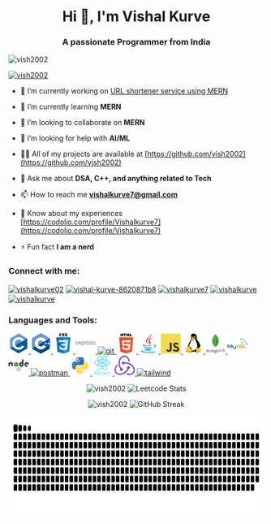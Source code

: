 <h1 align="center">Hi 👋, I'm Vishal Kurve</h1>
<h3 align="center">A passionate Programmer from India</h3>

<p align="left"> <img src="https://komarev.com/ghpvc/?username=vish2002&label=Profile%20views&color=0e75b6&style=flat" alt="vish2002" /> </p>

<p align="left"> <a href="https://github.com/ryo-ma/github-profile-trophy"><img src="https://github-profile-trophy.vercel.app/?username=vish2002" alt="vish2002" /></a> </p>

- 🔭 I’m currently working on [URL shortener service using MERN](https://github.com/vish2002/MiniUrlD)

- 🌱 I’m currently learning **MERN**

- 👯 I’m looking to collaborate on **MERN**

- 🤝 I’m looking for help with **AI/ML**

- 👨‍💻 All of my projects are available at [https://github.com/vish2002](https://github.com/vish2002)

- 💬 Ask me about **DSA, C++, and anything related to Tech**

- 📫 How to reach me **vishalkurve7@gmail.com**

- 📄 Know about my experiences [https://codolio.com/profile/Vishalkurve7](https://codolio.com/profile/Vishalkurve7)

- ⚡ Fun fact **I am a nerd**

<h3 align="left">Connect with me:</h3>
<p align="left">
<a href="https://twitter.com/vishalkurve02" target="blank"><img align="center" src="https://raw.githubusercontent.com/rahuldkjain/github-profile-readme-generator/master/src/images/icons/Social/twitter.svg" alt="vishalkurve02" height="30" width="40" /></a>
<a href="https://linkedin.com/in/vishal-kurve-8620871b8" target="blank"><img align="center" src="https://raw.githubusercontent.com/rahuldkjain/github-profile-readme-generator/master/src/images/icons/Social/linked-in-alt.svg" alt="vishal-kurve-8620871b8" height="30" width="40" /></a>
<a href="https://www.hackerrank.com/vishalkurve7" target="blank"><img align="center" src="https://raw.githubusercontent.com/rahuldkjain/github-profile-readme-generator/master/src/images/icons/Social/hackerrank.svg" alt="vishalkurve7" height="30" width="40" /></a>
<a href="https://www.leetcode.com/vishalkurve" target="blank"><img align="center" src="https://raw.githubusercontent.com/rahuldkjain/github-profile-readme-generator/master/src/images/icons/Social/leet-code.svg" alt="vishalkurve" height="30" width="40" /></a>
<a href="https://auth.geeksforgeeks.org/user/vishalkurve" target="blank"><img align="center" src="https://raw.githubusercontent.com/rahuldkjain/github-profile-readme-generator/master/src/images/icons/Social/geeks-for-geeks.svg" alt="vishalkurve" height="30" width="40" /></a>
</p>

<h3 align="left">Languages and Tools:</h3>
<p align="left"> <a href="https://www.cprogramming.com/" target="_blank" rel="noreferrer"> <img src="https://raw.githubusercontent.com/devicons/devicon/master/icons/c/c-original.svg" alt="c" width="40" height="40"/> </a> <a href="https://www.w3schools.com/cpp/" target="_blank" rel="noreferrer"> <img src="https://raw.githubusercontent.com/devicons/devicon/master/icons/cplusplus/cplusplus-original.svg" alt="cplusplus" width="40" height="40"/> </a> <a href="https://www.w3schools.com/css/" target="_blank" rel="noreferrer"> <img src="https://raw.githubusercontent.com/devicons/devicon/master/icons/css3/css3-original-wordmark.svg" alt="css3" width="40" height="40"/> </a> <a href="https://expressjs.com" target="_blank" rel="noreferrer"> <img src="https://raw.githubusercontent.com/devicons/devicon/master/icons/express/express-original-wordmark.svg" alt="express" width="40" height="40"/> </a> <a href="https://git-scm.com/" target="_blank" rel="noreferrer"> <img src="https://www.vectorlogo.zone/logos/git-scm/git-scm-icon.svg" alt="git" width="40" height="40"/> </a> <a href="https://www.w3.org/html/" target="_blank" rel="noreferrer"> <img src="https://raw.githubusercontent.com/devicons/devicon/master/icons/html5/html5-original-wordmark.svg" alt="html5" width="40" height="40"/> </a> <a href="https://www.java.com" target="_blank" rel="noreferrer"> <img src="https://raw.githubusercontent.com/devicons/devicon/master/icons/java/java-original.svg" alt="java" width="40" height="40"/> </a> <a href="https://developer.mozilla.org/en-US/docs/Web/JavaScript" target="_blank" rel="noreferrer"> <img src="https://raw.githubusercontent.com/devicons/devicon/master/icons/javascript/javascript-original.svg" alt="javascript" width="40" height="40"/> </a> <a href="https://www.linux.org/" target="_blank" rel="noreferrer"> <img src="https://raw.githubusercontent.com/devicons/devicon/master/icons/linux/linux-original.svg" alt="linux" width="40" height="40"/> </a> <a href="https://www.mongodb.com/" target="_blank" rel="noreferrer"> <img src="https://raw.githubusercontent.com/devicons/devicon/master/icons/mongodb/mongodb-original-wordmark.svg" alt="mongodb" width="40" height="40"/> </a> <a href="https://www.mysql.com/" target="_blank" rel="noreferrer"> <img src="https://raw.githubusercontent.com/devicons/devicon/master/icons/mysql/mysql-original-wordmark.svg" alt="mysql" width="40" height="40"/> </a> <a href="https://nodejs.org" target="_blank" rel="noreferrer"> <img src="https://raw.githubusercontent.com/devicons/devicon/master/icons/nodejs/nodejs-original-wordmark.svg" alt="nodejs" width="40" height="40"/> </a> <a href="https://postman.com" target="_blank" rel="noreferrer"> <img src="https://www.vectorlogo.zone/logos/getpostman/getpostman-icon.svg" alt="postman" width="40" height="40"/> </a> <a href="https://www.python.org" target="_blank" rel="noreferrer"> <img src="https://raw.githubusercontent.com/devicons/devicon/master/icons/python/python-original.svg" alt="python" width="40" height="40"/> </a> <a href="https://reactjs.org/" target="_blank" rel="noreferrer"> <img src="https://raw.githubusercontent.com/devicons/devicon/master/icons/react/react-original-wordmark.svg" alt="react" width="40" height="40"/> </a> <a href="https://redux.js.org" target="_blank" rel="noreferrer"> <img src="https://raw.githubusercontent.com/devicons/devicon/master/icons/redux/redux-original.svg" alt="redux" width="40" height="40"/> </a> <a href="https://tailwindcss.com/" target="_blank" rel="noreferrer"> <img src="https://www.vectorlogo.zone/logos/tailwindcss/tailwindcss-icon.svg" alt="tailwind" width="40" height="40"/> </a> </p>

<p align="center">
  <img src="https://github-readme-stats.vercel.app/api/top-langs?username=vish2002&show_icons=true&locale=en&layout=compact" alt="vish2002" width="400" height="200"/>
  <img src="https://leetcard.jacoblin.cool/vishalkurve?ext=heatmap" alt="Leetcode Stats" width="400" height="200"/>
</p>

<p align="center">
  <img src="https://github-readme-stats.vercel.app/api?username=vish2002&show_icons=true&locale=en" alt="vish2002" width="400" height="200"/>
  <img src="https://github-readme-streak-stats.herokuapp.com/?user=vish2002&" alt="GitHub Streak" width="400" height="200"/>
</p>

<p align="center">
  <img src="https://github.com/vish2002/vish2002/blob/main/github-user-contribution%20(1).svg" alt="My SVG Image" width="800" height="200"/>
</p>


<!--
# DSA in C++
This repository contains my implementations of various Data Structures and Algorithms (DSA) using C++. Perfect for C++ developers and competitive programming enthusiasts.

Sure! Here are some hashtag keywords you can use for your GitHub profile and repositories:

- #DSA
- #CPP
- #C++
- #DataStructures
- #Algorithms
- #CompetitiveProgramming
- #Coding
- #Programming
- #CodeRepository
- #OpenSource
- #LeetCode
- #InterviewPreparation
- #AlgorithmOptimization
- #AdvancedCPP
- #CodingPractice
- #CPPProjects
- #GitHubDeveloper
- #SoftwareDevelopment
- #TechCommunity
- #DeveloperPortfolio


-->
